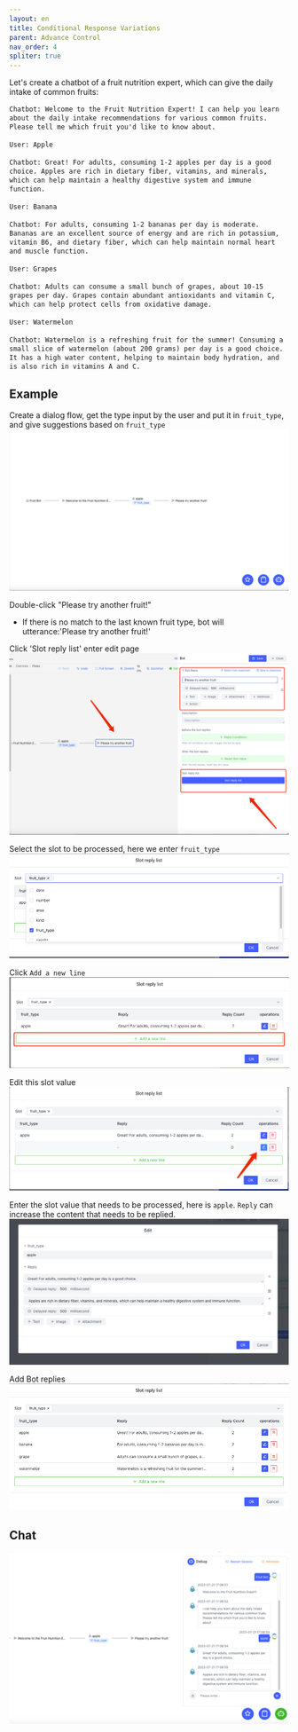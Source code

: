 ```yaml
---
layout: en
title: Conditional Response Variations
parent: Advance Control
nav_order: 4
spliter: true
---
```


Let's create a chatbot of a fruit nutrition expert, which can give the daily intake of common fruits:
```text
Chatbot: Welcome to the Fruit Nutrition Expert! I can help you learn about the daily intake recommendations for various common fruits. Please tell me which fruit you'd like to know about.

User: Apple

Chatbot: Great! For adults, consuming 1-2 apples per day is a good choice. Apples are rich in dietary fiber, vitamins, and minerals, which can help maintain a healthy digestive system and immune function.

User: Banana

Chatbot: For adults, consuming 1-2 bananas per day is moderate. Bananas are an excellent source of energy and are rich in potassium, vitamin B6, and dietary fiber, which can help maintain normal heart and muscle function.

User: Grapes

Chatbot: Adults can consume a small bunch of grapes, about 10-15 grapes per day. Grapes contain abundant antioxidants and vitamin C, which can help protect cells from oxidative damage.

User: Watermelon

Chatbot: Watermelon is a refreshing fruit for the summer! Consuming a small slice of watermelon (about 200 grams) per day is a good choice. It has a high water content, helping to maintain body hydration, and is also rich in vitamins A and C.

```

## Example
Create a dialog flow, get the type input by the user and put it in `fruit_type`, and give suggestions based on `fruit_type`![01-slot-reply-list.png](/assets/images/tutorial/slot_reply_list/01-slot-reply-list.png)

Double-click "Please try another fruit!" 
- If there is no match to the last known fruit type, bot will utterance:'Please try another fruit!'

Click 'Slot reply list' enter edit page
![img_5.png](/assets/images/tutorial/slot_reply_list/02-slot-reply-list.png)

Select the slot to be processed, here we enter `fruit_type`
![img_3.png](/assets/images/tutorial/slot_reply_list/03-slot-reply-list.png)

Click `Add a new line`
![img_1.png](/assets/images/tutorial/slot_reply_list/04-slot-reply-list.png)

Edit this slot value
![img_2.png](/assets/images/tutorial/slot_reply_list/05-slot-reply-list.png)

Enter the slot value that needs to be processed, here is `apple`. `Reply` can increase the content that needs to be replied.
![img.png](/assets/images/tutorial/slot_reply_list/06-slot-reply-list.png)

Add Bot replies
![img_4.png](/assets/images/tutorial/slot_reply_list/07-slot-reply-list.png)

## Chat
![img.png](/assets/images/tutorial/slot_reply_list/08-slot-reply-list.png)